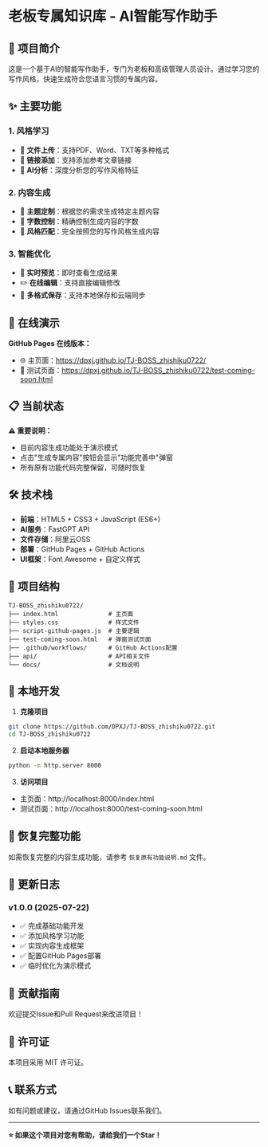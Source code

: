 # 老板专属知识库 - AI智能写作助手

## 🌟 项目简介

这是一个基于AI的智能写作助手，专门为老板和高级管理人员设计。通过学习您的写作风格，快速生成符合您语言习惯的专属内容。

## ✨ 主要功能

### 1. 风格学习
- 📁 **文件上传**：支持PDF、Word、TXT等多种格式
- 🔗 **链接添加**：支持添加参考文章链接
- 🧠 **AI分析**：深度分析您的写作风格特征

### 2. 内容生成
- 🎯 **主题定制**：根据您的需求生成特定主题内容
- 📏 **字数控制**：精确控制生成内容的字数
- 🎨 **风格匹配**：完全按照您的写作风格生成内容

### 3. 智能优化
- 🔄 **实时预览**：即时查看生成结果
- ✏️ **在线编辑**：支持直接编辑修改
- 💾 **多格式保存**：支持本地保存和云端同步

## 🚀 在线演示

**GitHub Pages 在线版本：**
- 🌐 主页面：https://dpxj.github.io/TJ-BOSS_zhishiku0722/
- 🧪 测试页面：https://dpxj.github.io/TJ-BOSS_zhishiku0722/test-coming-soon.html

## 📋 当前状态

**⚠️ 重要说明：**
- 目前内容生成功能处于演示模式
- 点击"生成专属内容"按钮会显示"功能完善中"弹窗
- 所有原有功能代码完整保留，可随时恢复

## 🛠️ 技术栈

- **前端**：HTML5 + CSS3 + JavaScript (ES6+)
- **AI服务**：FastGPT API
- **文件存储**：阿里云OSS
- **部署**：GitHub Pages + GitHub Actions
- **UI框架**：Font Awesome + 自定义样式

## 📁 项目结构

```
TJ-BOSS_zhishiku0722/
├── index.html              # 主页面
├── styles.css              # 样式文件
├── script-github-pages.js  # 主要逻辑
├── test-coming-soon.html   # 弹窗测试页面
├── .github/workflows/      # GitHub Actions配置
├── api/                    # API相关文件
└── docs/                   # 文档说明
```

## 🔧 本地开发

1. **克隆项目**
```bash
git clone https://github.com/DPXJ/TJ-BOSS_zhishiku0722.git
cd TJ-BOSS_zhishiku0722
```

2. **启动本地服务器**
```bash
python -m http.server 8000
```

3. **访问项目**
- 主页面：http://localhost:8000/index.html
- 测试页面：http://localhost:8000/test-coming-soon.html

## 🔄 恢复完整功能

如需恢复完整的内容生成功能，请参考 `恢复原有功能说明.md` 文件。

## 📝 更新日志

### v1.0.0 (2025-07-22)
- ✅ 完成基础功能开发
- ✅ 添加风格学习功能
- ✅ 实现内容生成框架
- ✅ 配置GitHub Pages部署
- ✅ 临时优化为演示模式

## 🤝 贡献指南

欢迎提交Issue和Pull Request来改进项目！

## 📄 许可证

本项目采用 MIT 许可证。

## 📞 联系方式

如有问题或建议，请通过GitHub Issues联系我们。

---

**⭐ 如果这个项目对您有帮助，请给我们一个Star！** 